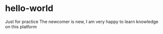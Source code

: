 # hello-world
Just for practice
The newcomer is new, I am very happy to learn knowledge on this platform
